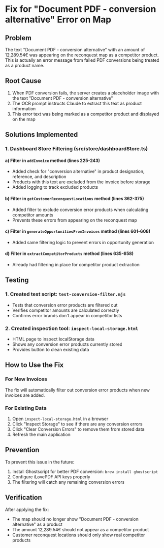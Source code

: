 # Fix for "Document PDF - conversion alternative" Error on Map

## Problem
The text "Document PDF - conversion alternative" with an amount of 12,289.54€ was appearing on the reconquest map as a competitor product. This is actually an error message from failed PDF conversions being treated as a product name.

## Root Cause
1. When PDF conversion fails, the server creates a placeholder image with the text "Document PDF - conversion alternative"
2. The OCR prompt instructs Claude to extract this text as product information
3. This error text was being marked as a competitor product and displayed on the map

## Solutions Implemented

### 1. Dashboard Store Filtering (src/store/dashboardStore.ts)

#### a) Filter in `addInvoice` method (lines 225-243)
- Added check for "conversion alternative" in product designation, reference, and description
- Products with this text are excluded from the invoice before storage
- Added logging to track excluded products

#### b) Filter in `getCustomerReconquestLocations` method (lines 362-375)
- Added filter to exclude conversion error products when calculating competitor amounts
- Prevents these errors from appearing on the reconquest map

#### c) Filter in `generateOpportunitiesFromInvoices` method (lines 601-608)
- Added same filtering logic to prevent errors in opportunity generation

#### d) Filter in `extractCompetitorProducts` method (lines 635-658)
- Already had filtering in place for competitor product extraction

## Testing

### 1. Created test script: `test-conversion-filter.mjs`
- Tests that conversion error products are filtered out
- Verifies competitor amounts are calculated correctly
- Confirms error brands don't appear in competitor lists

### 2. Created inspection tool: `inspect-local-storage.html`
- HTML page to inspect localStorage data
- Shows any conversion error products currently stored
- Provides button to clean existing data

## How to Use the Fix

### For New Invoices
The fix will automatically filter out conversion error products when new invoices are added.

### For Existing Data
1. Open `inspect-local-storage.html` in a browser
2. Click "Inspect Storage" to see if there are any conversion errors
3. Click "Clear Conversion Errors" to remove them from stored data
4. Refresh the main application

## Prevention
To prevent this issue in the future:
1. Install Ghostscript for better PDF conversion: `brew install ghostscript`
2. Configure iLovePDF API keys properly
3. The filtering will catch any remaining conversion errors

## Verification
After applying the fix:
- The map should no longer show "Document PDF - conversion alternative" as a product
- The amount 12,289.54€ should not appear as a competitor product
- Customer reconquest locations should only show real competitor products
